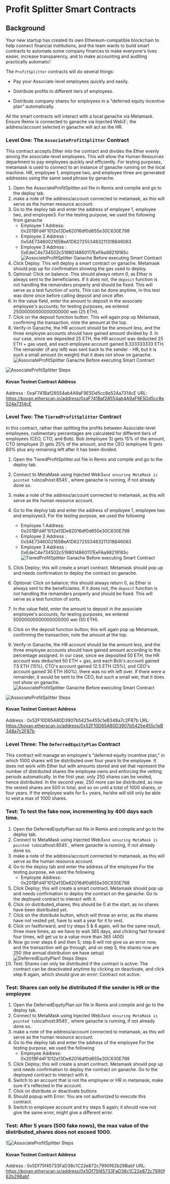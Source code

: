 # Profit Splitter Smart Contracts

## Background

Your new startup has created its own Ethereum-compatible blockchain to help connect financial institutions, and the team wants to build smart contracts to automate some company finances to make everyone's lives easier, increase transparency, and to make accounting and auditing practically automatic!

The `ProfitSplitter` contracts will do several things:

* Pay your Associate-level employees quickly and easily.

* Distribute profits to different tiers of employees.

* Distribute company shares for employees in a "deferred equity incentive plan" automatically.

All the smart contracts will interact with a local ganache via Metamask. Ensure Remix is connected to ganache via Injected Web3`; the address/account selected in ganache will act as the HR.


### Level One: The `AssociateProfitSplitter` Contract
This contract accepts Ether into the contract and divides the Ether evenly among the associate-level employees. This will allow the Human Resources department to pay employees quickly and efficiently. For testing purposes, metamask is used to connect to an instance of ganache running on the local machine. HR, employee 1, employee two, and employee three are generated addresses using the same seed phrase by ganache. 

1. Open the AssociateProfitSplitter.sol file in Remix and compile and go to the deploy tab.
2. make a note of the address/account connected to metamask, as this will serve as the human resource account.
3. Go to the deploy tab and enter the address of employee 1, employee two, and employee3. For the testing purpose, we used the following from ganache
    - Employee 1 Address: 0x201BFd4F1012e13De62016df0d655e30C630E798
    - Employee 2 Address : 0x5AE7346002165BeA1D6272553483211318B46063
    - Employee 3 Address : 0xEdeC4e734502c5198014860117EeFAa98219165c
![AssociateProfitSplitter Ganache Before executing Smart Contract](./screenshots/AssociateProfitSplitter_Before_Ganache.png)
4. Click Deploy. This will deploy a smart contract on ganache. Metamask should pop up for confirmation showing the gas used to deploy. 
5. Optional: Click on balance. This should always return 0, as Ether is always sent to the beneficiaries. If it does not, the `deposit` function is not handling the remainders properly and should be fixed. This will serve as a test function of sorts. This can be done anytime, in this test was done once before calling deposit and once after.
7. In the value field, enter the amount to deposit in the associate employee's accounts; for testing purposes, we entered 25000000000000000000 wei (25 ETH).
6. Click on the deposit function button. This will again pop up Metamask, confirming the transaction, note the amount at the top.
7. Verify-in Ganache, the HR account should be the amount less, and the three employee accounts should have gained amount divided by 3. In our case, since we deposited 25 ETH, the HR account was deducted 25 ETH + gas used, and each employee account gained 8.333333333 ETH. The remainder (if any left) was sent back to the sender - HR, but it is such a small amount (in weight) that it does not show on ganache.
![AssociateProfitSplitter Ganache Before executing Smart Contract](./screenshots/AssociateProfitSplitter_After_Ganache.png)

![AssociateProfitSplitter Steps](./screenshots/AssociateProfitSplitter.gif)

#### Kovan Testnet Contract Address 
Address : 0xaF741Baf28554ab4A9aF9E5Dd5cc8e524a7314cE
URL: https://kovan.etherscan.io/address/0xaF741Baf28554ab4A9aF9E5Dd5cc8e524a7314cE

### Level Two: The `TieredProfitSplitter` Contract

In this contract, rather than splitting the profits between Associate-level employees, rudimentary percentages are calculated for different tiers of employees (CEO, CTO, and Bob). Bob (employee 3) gets 15% of the amount, CTO (employee 2) gets 25% of the amount, and the CEO (employee 1) gets 60% plus any remaining left after it has been divided.

1. Open the TieredProfitSplitter.sol file in Remix and compile and go to the deploy tab.
2. Connect to MetaMask using Injected Web3` and ensuring MetaMask is pointed to `localhost:8545`, where ganache is running, if not already done so.
2. make a note of the address/account connected to metamask, as this will serve as the human resource account.
3. Go to the deploy tab and enter the address of employee 1, employee two and employee3. For the testing purpose, we used the following 

    - Employee 1 Address: 0x201BFd4F1012e13De62016df0d655e30C630E798
    - Employee 2 Address : 0x5AE7346002165BeA1D6272553483211318B46063
    - Employee 3 Address : 0xEdeC4e734502c5198014860117EeFAa98219165c
  ![TieredProfitSplitter Ganache Before executing Smart Contract](./screenshots/TieredProfitSplitter_Before_Ganache.png)
4. Click Deploy; this will create a smart contract. Metamask should pop up and needs confirmation to deploy the contract on ganache. 
5. Optional: Click on balance; this should always return 0, as Ether is always sent to the beneficiaries. If it does not, the `deposit` function is not handling the remainders properly and should be fixed. This will serve as a test function of sorts.
7. In the value field, enter the amount to deposit in the associate employee's accounts, for testing purposes, we entered 50000000000000000000 wei (50 ETH).
6. Click on the deposit function button; this will again pop up Metamask, confirming the transaction; note the amount at the top.
7. Verify-in Ganache, the HR account should be the amount less, and the three employee accounts should have gained amount according to the percentage assigned. 
In our case, since we deposited 50 ETH, the HR account was deducted 50 ETH + gas, and each Bob's account gained 7.5 ETH (15%), CTO's account gained 12.5 ETH (25%), and CEO's account gained 30 ETH (60%), there was no eth left over. If there were a remainder, it would be sent to the CEO, but such a small wei, that it does not show on ganache.
![AssociateProfitSplitter Ganache Before executing Smart Contract](./screenshots/TieredProfitSplitter_After_Ganache.png)

![AssociateProfitSplitter Steps](./screenshots/TieredProfitSplitter.gif)

#### Kovan Testnet Contract Address 
Address : 0x52F10D65A80D3907b5425e455c1eB348a7c2F87b
URL: https://kovan.etherscan.io/address/0x52F10D65A80D3907b5425e455c1eB348a7c2F87b

### Level Three: The `DeferredEquityPlan` Contract

This contract will manage an employee's "deferred equity incentive plan," in which 1000 shares will be distributed over four years to the employee. It does not work with Ether but with amounts stored and set that represent the number of distributed shares the employee owns and enforcing the vetting periods automatically. In the first year, only 250 shares can be vested, hence distributed. In the second year, 250 more can be distributed, as now the vested shares are 500 in total, and so on until a total of 1000 shares, or four years. If the employee waits for 5+ years, he/she will still only be able to vest a max of 1000 shares.

### Test: To test the fake now, incrementing by 400 days each time.
1. Open the DeferredEquityPlan.sol file in Remix and compile and go to the deploy tab.
2. Connect to MetaMask using Injected Web3` and ensuring MetaMask is pointed to `localhost:8545`, where ganache is running, if not already done so.
2. make a note of the address/account connected to metamask, as this will serve as the human resource account.
3. Go to the deploy tab and enter the address of the employee 
 For the testing purpose, we used the following 
    - Employee  Address: 0x201BFd4F1012e13De62016df0d655e30C630E798
4. Click Deploy; this will create a smart contract. Metamask should pop up and needs confirmation to deploy the contract on the ganache. Go to the deployed contract to interact with it.
5. Click on distributed_shares; this should be 0 at the start, as no shares have been distributed yet.
6. Click on the distribute button, which will throw an error, as the shares have not vested yet, have to wait a year for it to vest.
7. Click on fastforward, and try steps 5 & 6 again, will be the same result, three more times, as we have to wait 365 days, and clicking fast forward four times, will get us to a value more than 365 (400)
8. Now go over steps 6 and then 5; step 6 will not give us an error now, and the transaction will go through, and on step 5, the shares now are 250 (the annual distribution we have setup)  
![![DeferredEquityPlan1 Steps](./screenshots/DeferredEquityPlan1.gif)
 Steps](./screenshots/DeferredEquityPlan1.gif)
9. Test: Shares can only be distributed if the contract is active: The contract can be deactivated anytime by clicking on deactivate, and click step 6 again, which should give an error: Contract not active.

### Test: Shares can only be distributed if the sender is HR or the employee
1. Open the DeferredEquityPlan.sol file in Remix and compile and go to the deploy tab.
2. Connect to MetaMask using Injected Web3` and ensuring MetaMask is pointed to `localhost:8545`, where ganache is running, if not already done so.
2. make a note of the address/account connected to metamask, as this will serve as the human resource account.
3. Go to the deploy tab and enter the address of the employee 
 For the testing purpose, we used the following 
    - Employee  Address: 0x201BFd4F1012e13De62016df0d655e30C630E798
4. Click Deploy; this will create a smart contract. Metamask should pop up and needs confirmation to deploy the contract on ganache. Go to the deployed contract to interact with it.
5. Switch to an account that is not the employee or HR in metamask; make sure it's reflected in the account.
6. Click on distribute or deactivate buttons
7. Should popup with Error: You are not authorized to execute this contract.
8. Switch to employee account and try steps 6 again; it should now not give the same error, might give a different error. 


### Test: After 5 years (500 fake nows), the max value of the distributed_shares does not exceed 1000.

![![AssociateProfitSplitter Steps](./screenshots/DeferredEquityPlan.gif)

#### Kovan Testnet Contract Address 
Address : 0x5Df75f45733FaD38c1C22e872c7990f62b29Babf
URL: https://kovan.etherscan.io/address/0x5Df75f45733FaD38c1C22e872c7990f62b29Babf






